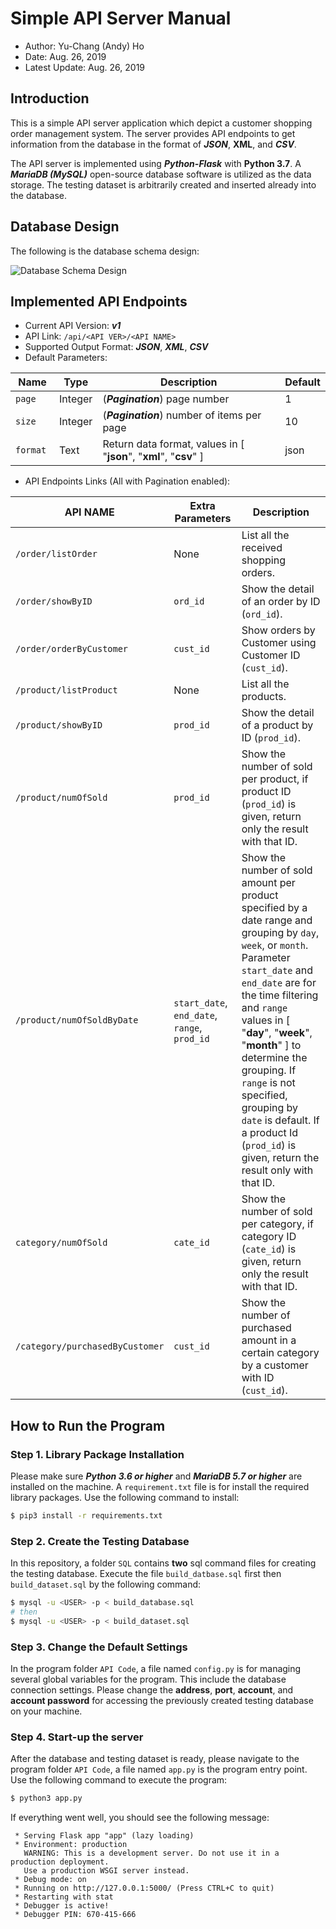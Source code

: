 
# Simple API Server Manual

* Author: Yu-Chang (Andy) Ho
* Date: Aug. 26, 2019
* Latest Update: Aug. 26, 2019

## Introduction

This is a simple API server application which depict a customer shopping order management system.
The server provides API endpoints to get information from the database in the format of ***JSON***, **XML**, and ***CSV***.

The API server is implemented using ***Python-Flask*** with **Python 3.7**. A ***MariaDB (MySQL)*** open-source database software is utilized as the data storage. The testing dataset is arbitrarily created and inserted already into the database.

## Database Design

The following is the database schema design:

![Database Schema Design](./schema.png)

## Implemented API Endpoints

* Current API Version: ***v1***
* API Link: `/api/<API VER>/<API NAME>`
* Supported Output Format: ***JSON***, ***XML***, ***CSV***
* Default Parameters:

| Name     | Type     | Description                    | Default     |
|----------|----------|--------------------------------|-------------|
| `page `| Integer | (***Pagination***) page number | 1 |
| `size `| Integer | (***Pagination***) number of items per page | 10 |
| `format `| Text | Return data format, values in [ "**json**", "**xml**", "**csv**" ] | json |

* API Endpoints Links (All with Pagination enabled):

| API NAME     | Extra Parameters          | Description                    |
|--------------|---------------------------|--------------------------------|
| `/order/listOrder` | None | List all the received shopping orders. |
| `/order/showByID` | `ord_id` | Show the detail of an order by ID (`ord_id`). |
| `/order/orderByCustomer` | `cust_id` | Show orders by Customer using Customer ID (`cust_id`). |
| `/product/listProduct` | None | List all the products. |
| `/product/showByID` | `prod_id` | Show the detail of a product by ID (`prod_id`). |
| `/product/numOfSold` | `prod_id` | Show the number of sold per product, if product ID (`prod_id`) is given, return only the result with that ID. |
| `/product/numOfSoldByDate` | `start_date`, `end_date`, `range`, `prod_id` | Show the number of sold amount per product specified by a date range and grouping by `day`, `week`, or `month`. Parameter `start_date` and `end_date` are for the time filtering and `range` values in [ "**day**", "**week**", "**month**" ] to determine the grouping. If `range` is not specified, grouping by `date` is default. If a product Id (`prod_id`) is given, return the result only with that ID. |
| `category/numOfSold` | `cate_id` | Show the number of sold per category, if category ID (`cate_id`) is given, return only the result with that ID. |
| `/category/purchasedByCustomer` | `cust_id` | Show the number of purchased amount in a certain category by a customer with ID (`cust_id`). |

## How to Run the Program

### Step 1. Library Package Installation

Please make sure ***Python 3.6 or higher*** and ***MariaDB 5.7 or higher*** are installed on the machine. A `requirement.txt` file is for install the required library packages. Use the following command to install:

```bash
$ pip3 install -r requirements.txt
```

### Step 2. Create the Testing Database

In this repository, a folder `SQL` contains **two** sql command files for creating the testing database. Execute the file `build_datbase.sql` first then `build_dataset.sql` by the following command:

```bash
$ mysql -u <USER> -p < build_database.sql
# then
$ mysql -u <USER> -p < build_dataset.sql
```

### Step 3. Change the Default Settings

In the program folder `API Code`, a file named `config.py` is for managing several global variables for the program. This include the database connection settings. Please change the **address**, **port**, **account**, and **account password** for accessing the previously created testing database on your machine.

### Step 4. Start-up the server

After the database and testing dataset is ready, please navigate to the program folder `API Code`, a file named `app.py` is the program entry point. Use the following command to execute the program:

```bash
$ python3 app.py
```

If everything went well, you should see the following message:

```
 * Serving Flask app "app" (lazy loading)
 * Environment: production
   WARNING: This is a development server. Do not use it in a production deployment.
   Use a production WSGI server instead.
 * Debug mode: on
 * Running on http://127.0.0.1:5000/ (Press CTRL+C to quit)
 * Restarting with stat
 * Debugger is active!
 * Debugger PIN: 670-415-666
```

